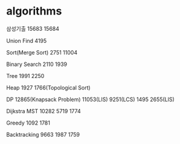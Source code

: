# algorithms

삼성기출
15683 15684

Union Find
4195

Sort(Merge Sort)
2751 11004

Binary Search
2110 1939

Tree
1991 2250

Heap
1927 1766(Topological Sort)

DP
12865(Knapsack Problem) 11053(LIS)
9251(LCS) 1495 2655(LIS)

Dijkstra    MST
10282 5719  1774

Greedy
1092 1781

Backtracking
9663 1987 1759